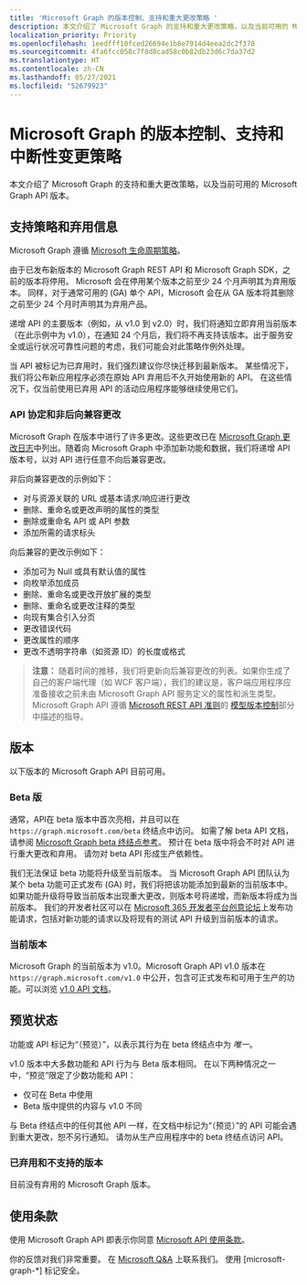 ```yaml
---
title: 'Microsoft Graph 的版本控制、支持和重大更改策略 '
description: 本文介绍了 Microsoft Graph 的支持和重大更改策略，以及当前可用的 Microsoft Graph API 版本。
localization_priority: Priority
ms.openlocfilehash: 1eedfff10fced26694e1b8e7914d4eea2dc2f378
ms.sourcegitcommit: 4fa6fcc058c7f8d8cad58c0b82db23d6c7da37d2
ms.translationtype: HT
ms.contentlocale: zh-CN
ms.lasthandoff: 05/27/2021
ms.locfileid: "52679923"
---
```

# <a name="versioning-support-and-breaking-change-policies-for-microsoft-graph"></a>Microsoft Graph 的版本控制、支持和中断性变更策略

本文介绍了 Microsoft Graph 的支持和重大更改策略，以及当前可用的 Microsoft Graph API 版本。

## <a name="support-policy-and-deprecation-information"></a>支持策略和弃用信息

Microsoft Graph 遵循 [Microsoft 生命周期策略](https://support.microsoft.com/lifecycle)。

由于已发布新版本的 Microsoft Graph REST API 和 Microsoft Graph SDK，之前的版本将停用。 Microsoft 会在停用某个版本之前至少 24 个月声明其为弃用版本。 同样，对于通常可用的 (GA) 单个 API，Microsoft 会在从 GA 版本将其删除之前至少 24 个月时声明其为弃用产品。

递增 API 的主要版本（例如，从 v1.0 到 v2.0）时，我们将通知立即弃用当前版本（在此示例中为 v1.0），在通知 24 个月后，我们将不再支持该版本。出于服务安全或运行状况可靠性问题的考虑，我们可能会对此策略作例外处理。

当 API 被标记为已弃用时，我们强烈建议你尽快迁移到最新版本。 某些情况下，我们将公布新应用程序必须在原始 API 弃用后不久开始使用新的 API。 在这些情况下，仅当前使用已弃用 API 的活动应用程序能够继续使用它们。

### <a name="api-contract-and-non-backward-compatible-changes"></a>API 协定和非后向兼容更改

Microsoft Graph 在版本中进行了许多更改。这些更改已在 [Microsoft Graph 更改日志](changelog.md)中列出。随着向 Microsoft Graph 中添加新功能和数据，我们将递增 API 版本号，以对 API 进行任意不向后兼容更改。

非后向兼容更改的示例如下：

- 对与资源关联的 URL 或基本请求/响应进行更改
- 删除、重命名或更改声明的属性的类型
- 删除或重命名 API 或 API 参数
- 添加所需的请求标头

向后兼容的更改示例如下：

- 添加可为 Null 或具有默认值的属性
- 向枚举添加成员
- 删除、重命名或更改开放扩展的类型
- 删除、重命名或更改注释的类型
- 向现有集合引入分页
- 更改错误代码
- 更改属性的顺序
- 更改不透明字符串（如资源 ID）的长度或格式

>**注意：** 随着时间的推移，我们将更新向后兼容更改的列表。如果你生成了自己的客户端代理（如 WCF 客户端），我们的建议是，客户端应用程序应准备接收之前未由 Microsoft Graph API 服务定义的属性和派生类型。Microsoft Graph API 遵循 [Microsoft REST API 准则](https://github.com/microsoft/api-guidelines/)的 [模型版本控制](https://github.com/microsoft/api-guidelines/blob/master/Guidelines.md#12-versioning)部分中描述的指导。

## <a name="versions"></a>版本

以下版本的 Microsoft Graph API 目前可用。

### <a name="beta-version"></a>Beta 版
通常，API在 beta 版本中首次亮相，并且可以在 `https://graph.microsoft.com/beta` 终结点中访问。 如需了解 beta API 文档，请参阅 [Microsoft Graph beta 终结点参考](/graph/api/overview?view=graph-rest-beta&preserve-view=true)。 预计在 beta 版中将会不时对 API 进行重大更改和弃用。 请勿对 beta API 形成生产依赖性。

我们无法保证 beta 功能将升级至当前版本。 当 Microsoft Graph API 团队认为某个 beta 功能可正式发布 (GA) 时，我们将把该功能添加到最新的当前版本中。 如果功能升级将导致当前版本出现重大更改，则版本号将递增，而新版本将成为当前版本。
我们的开发者社区可以在 [Microsoft 365 开发者平台创意论坛](https://techcommunity.microsoft.com/t5/microsoft-365-developer-platform/idb-p/Microsoft365DeveloperPlatform/label-name/Microsoft%20Graph)上发布功能请求，包括对新功能的请求以及将现有的测试 API 升级到当前版本的请求。

### <a name="current-version"></a>当前版本

Microsoft Graph 的当前版本为 v1.0。Microsoft Graph API v1.0 版本在 `https://graph.microsoft.com/v1.0` 中公开，包含可正式发布和可用于生产的功能。可以浏览 [v1.0 API 文档](/graph/api/overview?view=graph-rest-1.0&preserve-view=true)。

## <a name="preview-status"></a>预览状态
功能或 API 标记为“（预览）”，以表示其行为在 beta 终结点中为 _唯一_。 

v1.0 版本中大多数功能和 API 行为与 Beta 版本相同。 在以下两种情况之一中，“预览”限定了少数功能和 API： 
- 仅可在 Beta 中使用
- Beta 版中提供的内容与 v1.0 不同

与 Beta 终结点中的任何其他 API 一样，在文档中标记为“（预览）”的 API 可能会遇到重大更改，恕不另行通知。 请勿从生产应用程序中的 beta 终结点访问 API。


### <a name="deprecated-and-unsupported-versions"></a>已弃用和不支持的版本

目前没有弃用的 Microsoft Graph 版本。

## <a name="terms-of-use"></a>使用条款

使用 Microsoft Graph API 即表示你同意 [Microsoft API 使用条款](/legal/microsoft-apis/terms-of-use?context=/graph/context)。

你的反馈对我们非常重要。 在 [Microsoft Q&A](/answers/products/m365#microsoft-graph) 上联系我们。 使用 [microsoft-graph-*] 标记安全。
